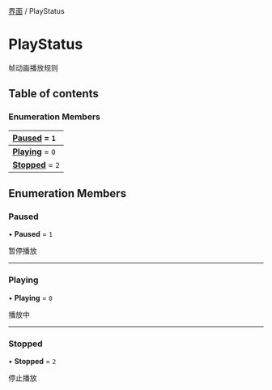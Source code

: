 [界面](../groups/界面.界面.md) / PlayStatus

# PlayStatus <Badge type="tip" text="Enumeration" /> <Score text="PlayStatus" />

帧动画播放规则

## Table of contents

### Enumeration Members <Score text="Enumeration" /> 
| **[Paused](mw.PlayStatus.md#paused)** = ``1``  |
| :----- |
| **[Playing](mw.PlayStatus.md#playing)** = ``0`` |
| **[Stopped](mw.PlayStatus.md#stopped)** = ``2`` |

## Enumeration Members

### Paused <Score text="Paused" /> 

• **Paused** = ``1``

暂停播放

___

### Playing <Score text="Playing" /> 

• **Playing** = ``0``

播放中

___

### Stopped <Score text="Stopped" /> 

• **Stopped** = ``2``

停止播放
